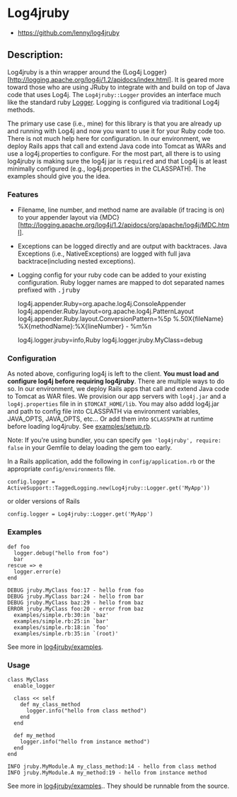 

# Log4jruby

* https://github.com/lenny/log4jruby

## Description:

Log4jruby is a thin wrapper around the {Log4j Logger}[http://logging.apache.org/log4j/1.2/apidocs/index.html].
It is geared more toward those who are using JRuby to integrate with and build on top of Java code that uses Log4j.
The ```Log4jruby::Logger``` provides an interface much like the standard ruby [Logger](http://ruby-doc.org/core/classes/Logger.html).
Logging is configured via traditional Log4j methods.

The primary use case (i.e., mine) for this library is that you are already up and running with Log4j and now you want
to use it for your Ruby code too. There is not much help here for configuration. In our environment, we deploy Rails
apps that call and extend Java code into Tomcat as WARs and use a log4j.properties to configure. For the most part,
all there is to using log4jruby is making sure the log4j jar is <tt>required</tt> and that Log4j is at least minimally
configured (e.g., log4j.properties in the CLASSPATH). The examples should give you the idea.

### Features

* Filename, line number, and method name are available (if tracing is on) to your appender layout via {MDC}[http://logging.apache.org/log4j/1.2/apidocs/org/apache/log4j/MDC.html].
* Exceptions can be logged directly and are output with backtraces. Java Exceptions (i.e., NativeExceptions)
  are logged with full java backtrace(including nested exceptions).
* Logging config for your ruby code can be added to your existing configuration. Ruby logger names are mapped to dot separated names prefixed with <tt>.jruby</tt>

    log4j.appender.Ruby=org.apache.log4j.ConsoleAppender
    log4j.appender.Ruby.layout=org.apache.log4j.PatternLayout
    log4j.appender.Ruby.layout.ConversionPattern=%5p %.50X{fileName} %X{methodName}:%X{lineNumber} - %m%n

    log4j.logger.jruby=info,Ruby
    log4j.logger.jruby.MyClass=debug

### Configuration

As noted above, configuring log4j is left to the client. **You must load and configure log4j before requiring log4jruby**.
There are multiple ways to do so. 
In our environment, we deploy Rails apps that call and extend Java code to Tomcat as WAR files.
We provision our app servers with ```log4j.jar``` and a ```log4j.properties``` file in in ```$TOMCAT_HOME/lib```. 
You may also addd log4j.jar and path to config file into CLASSPATH via environment variables, JAVA_OPTS, JAVA_OPTS, etc...
Or add them into ```$CLASSPATH``` at runtime before loading log4jruby. See [examples/setup.rb](examples/setup.rb). 
  
Note: If you're using bundler, you can specify ```gem 'log4jruby', require: false``` in your Gemfile to delay loading the gem too early.
  
In a Rails application, add the following in ```config/application.rb``` or the appropriate ```config/environments``` file.
   
    config.logger = ActiveSupport::TaggedLogging.new(Log4jruby::Logger.get('MyApp'))
    
or older versions of Rails

    config.logger = Log4jruby::Logger.get('MyApp')
                           
### Examples

    def foo
      logger.debug("hello from foo")
      bar
    rescue => e
      logger.error(e)
    end

    DEBUG jruby.MyClass foo:17 - hello from foo
    DEBUG jruby.MyClass bar:24 - hello from bar
    DEBUG jruby.MyClass baz:29 - hello from baz
    ERROR jruby.MyClass foo:20 - error from baz
      examples/simple.rb:30:in `baz'
      examples/simple.rb:25:in `bar'
      examples/simple.rb:18:in `foo'
      examples/simple.rb:35:in `(root)'

See more in [log4jruby/examples](examples).

### Usage

    class MyClass
      enable_logger

      class << self
        def my_class_method
          logger.info("hello from class method")
        end
      end

      def my_method
        logger.info("hello from instance method")
      end
    end

    INFO jruby.MyModule.A my_class_method:14 - hello from class method
    INFO jruby.MyModule.A my_method:19 - hello from instance method

See more in [log4jruby/examples](examples)..
They should be runnable from the source.

